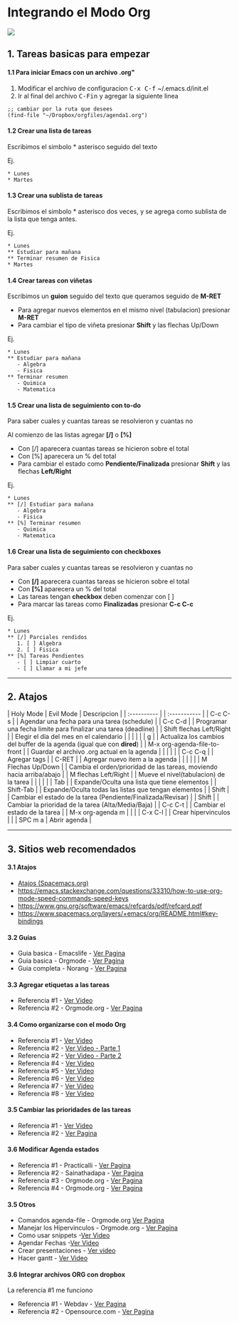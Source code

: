 # Integrando el Modo Org

<img src="/images/orgmode2.png">

## 1. Tareas basicas para empezar

#### 1.1 Para iniciar Emacs con un archivo .org"

1. Modificar el archivo de configuracion <kbd>C-x C-f</kbd> ~/.emacs.d/init.el
2. Ir al final del archivo <kbd>C-Fin</kbd> y agregar la siguiente linea

```
;; cambiar por la ruta que desees
(find-file "~/Dropbox/orgfiles/agenda1.org")
```


#### 1.2 Crear una lista de tareas

Escribimos el simbolo * asterisco seguido del texto

Ej.

```
* Lunes
* Martes
```

#### 1.3 Crear una sublista de tareas

Escribimos el simbolo * asterisco dos veces, y se agrega como sublista de la lista que tenga antes.

Ej.

```
* Lunes
** Estudiar para mañana
** Terminar resumen de Fisica
* Martes
```

#### 1.4 Crear tareas con viñetas

Escribimos un **guion** seguido del texto que queramos seguido de **M-RET**

- Para agregar nuevos elementos en el mismo nivel (tabulacion) presionar **M-RET**
- Para cambiar el tipo de viñeta presionar **Shift** y las flechas Up/Down

Ej.
 
```
* Lunes
** Estudiar para mañana
   - Algebra
   - Fisica
** Terminar resumen
   - Quimica
   - Matematica
```

#### 1.5 Crear una lista de seguimiento con to-do

Para saber cuales y cuantas tareas se resolvieron y cuantas no

Al comienzo de las listas agregar **[/]** o **[%]**

- Con [/] aparecera cuantas tareas se hicieron sobre el total
- Con [%] aparecera un % del total
- Para cambiar el estado como **Pendiente/Finalizada** presionar **Shift** y las flechas **Left/Right**

Ej.

```
* Lunes
** [/] Estudiar para mañana
   - Algebra
   - Fisica
** [%] Terminar resumen
   - Quimica
   - Matematica
```

#### 1.6 Crear una lista de seguimiento con checkboxes

Para saber cuales y cuantas tareas se resolvieron y cuantas no

- Con **[/]** aparecera cuantas tareas se hicieron sobre el total
- Con **[%]** aparecera un % del total
- Las tareas tengan **checkbox** deben comenzar con [ ] 
- Para marcar las tareas como **Finalizadas** presionar **C-c C-c**

Ej.

```
* Lunes
** [/] Parciales rendidos
   1. [ ] Algebra
   2. [ ] Fisica
** [%] Tareas Pendientes
   - [ ] Limpiar cuarto
   - [ ] Llamar a mi jefe
```

- - -

## 2. Atajos

| Holy Mode                    | Evil Mode | Descripcion                                                             |
| :----------                  |           | :-----------                                                            |
| C-c C-s                      |           | Agendar una fecha para una tarea (schedule)                             |
| C-c C-d                      |           | Programar una fecha limite para finalizar una tarea (deadline)          |
| Shift flechas Left/Right     |           | Elegir el dia del mes en el calendario                                  |
|                              |           |                                                                         |
| g                            |           | Actualiza los cambios del buffer de la agenda (igual que con **dired**) |
| M-x org-agenda-file-to-front |           | Guardar el archivo .org actual en la agenda                             |
|                              |           |                                                                         |
| C-c C-q                      |           | Agregar tags                                                            |
| C-RET                        |           | Agregar nuevo item a la agenda                                          |
|                              |           |                                                                         |
| M Flechas Up/Down            |           | Cambia el orden/prioridad de las tareas, moviendo hacia arriba/abajo    |
| M flechas Left/Right         |           | Mueve el nivel(tabulacion) de la tarea                                  |
|                              |           |                                                                         |
| Tab                          |           | Expande/Oculta una lista que tiene elementos                            |
| Shift-Tab                    |           | Expande/Oculta todas las listas que tengan elementos                    |
| Shift <Left><Right>          |           | Cambiar el estado de la tarea (Pendiente/Finalizada/Revisar)            |
| Shift <Up><Down>             |           | Cambiar la prioridad de la tarea (Alta/Media/Baja)                      |
| C-c C-t                      |           | Cambiar el estado de la tarea                                           |
| M-x org-agenda m             |           |                                                                         |
| C-x C-l                      |           | Crear hipervinculos                                                     |
|                              | SPC m a   | Abrir agenda                                                            |


- - -

## 3. Sitios web recomendados

#### 3.1 Atajos

- [Atajos (Spacemacs.org)](https://www.spacemacs.org/layers/+emacs/org/README.html)
- https://emacs.stackexchange.com/questions/33310/how-to-use-org-mode-speed-commands-speed-keys
- https://www.gnu.org/software/emacs/refcards/pdf/refcard.pdf
- https://www.spacemacs.org/layers/+emacs/org/README.html#key-bindings
 
#### 3.2 Guias

- Guia basica - Emacslife - [Ver Pagina](http://emacslife.com/baby-steps-org.html)
- Guia basica - Orgmode - [Ver Pagina](https://orgmode.org/worg/org-tutorials/orgtutorial_dto-es.html)
- Guia completa - Norang - [Ver Pagina](http://doc.norang.ca/org-mode.html)

#### 3.3 Agregar etiquetas a las tareas

- Referencia #1 - [Ver Video](https://www.youtube.com/watch?v=FJq__bBi0nI)
- Referencia #2 - Orgmode.org - [Ver Pagina](https://orgmode.org/manual/Setting-Tags.html)

#### 3.4 Como organizarse con el modo Org

- Referencia #1 - [Ver Video](https://www.youtube.com/watch?v=C6nbjqn5Uxw)
- Referencia #2 - [Ver Video - Parte 1](https://www.youtube.com/watch?v=QQSaDDVP__s)
- Referencia #2 - [Ver Video - Parte 2](https://www.youtube.com/watch?v=sXTtDiLXr48)
- Referencia #4 - [Ver Video](https://www.youtube.com/watch?v=PVsSOmUB7ic)
- Referencia #5 - [Ver Video](https://www.youtube.com/watch?v=gDHE23vl9E0)
- Referencia #6 - [Ver Video](https://www.youtube.com/watch?v=LFO2UbzbZhA)
- Referencia #7 - [Ver Video](https://www.youtube.com/watch?v=dljNabciEGg)
- Referencia #8 - [Ver Video](https://www.youtube.com/watch?v=fgizHHd7nOo)

#### 3.5 Cambiar las prioridades de las tareas

- Referencia #1 - [Ver Video](https://www.youtube.com/watch?v=WSF4EgQqa3Q)
- Referencia #2 - [Ver Pagina](https://github.com/harrybournis/org-fancy-priorities)

#### 3.6 Modificar Agenda estados

- Referencia #1 - Practicalli - [Ver Pagina](https://practicalli.github.io/spacemacs/org-mode/todo-states-customise.html)
- Referencia #2 - Sainathadapa - [Ver Pagina](https://sainathadapa.github.io/emacs-spacemacs-config/org-config)
- Referencia #3 - Orgmode.org  - [Ver Pagina](https://orgmode.org/manual/TODO-Basics.html)
- Referencia #4 - Orgmode.org -  [Ver Pagina](https://orgmode.org/manual/Setting-Tags.html)

#### 3.5 Otros

- Comandos agenda-file - Orgmode.org [Ver Pagina](https://orgmode.org/manual/Agenda-Files.html)
- Manejar los Hipervinculos - Orgmode.org - [Ver Pagina](https://orgmode.org/manual/Handling-Links.html)
- Como usar snippets -[Ver Video](https://www.youtube.com/watch?v=UT1bcq_HIkE)
- Agendar Fechas -[Ver Video](https://www.youtube.com/watch?v=QQSaDDVP__s)
- Crear presentaciones - [Ver video](https://www.youtube.com/watch?v=bRoSpJ23Kzk)
- Hacer gantt - [Ver Video](https://www.youtube.com/watch?v=5ViUBaarsbw)

#### 3.6 Integrar archivos ORG con dropbox 

La referencia #1 me funciono

- Referencia #1 - Webdav - [Ver Pagina](https://webdav.io/webdav/webdav-integrations/webdav-dropbox/)
- Referencia #2 - Opensource.com - [Ver Pagina](https://opensource.com/article/19/4/calendar-git)


